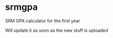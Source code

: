 # srmgpa
SRM GPA calculator for the first year

Will update it as soon as the new stuff is uploaded
